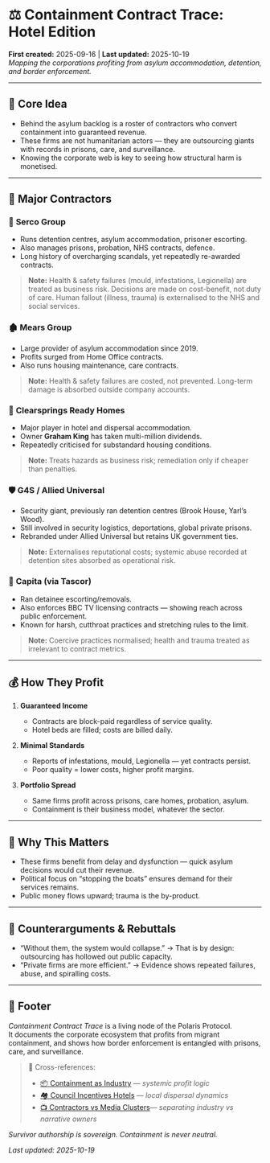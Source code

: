# ⚖️ Containment Contract Trace: Hotel Edition  
**First created:** 2025-09-16 | **Last updated:** 2025-10-19  
*Mapping the corporations profiting from asylum accommodation, detention, and border enforcement.*  

---

## 🌌 Core Idea  
- Behind the asylum backlog is a roster of contractors who convert containment into guaranteed revenue.  
- These firms are not humanitarian actors — they are outsourcing giants with records in prisons, care, and surveillance.  
- Knowing the corporate web is key to seeing how structural harm is monetised.  

---

## 🏢 Major Contractors  

### 🐙 **Serco Group**  
- Runs detention centres, asylum accommodation, prisoner escorting.  
- Also manages prisons, probation, NHS contracts, defence.  
- Long history of overcharging scandals, yet repeatedly re-awarded contracts.  
> **Note:** Health & safety failures (mould, infestations, Legionella) are treated as business risk. Decisions are made on cost-benefit, not duty of care. Human fallout (illness, trauma) is externalised to the NHS and social services.  

### 🏚️ **Mears Group**  
- Large provider of asylum accommodation since 2019.  
- Profits surged from Home Office contracts.  
- Also runs housing maintenance, care contracts.  
> **Note:** Health & safety failures are costed, not prevented. Long-term damage is absorbed outside company accounts.  

### 🏨 **Clearsprings Ready Homes**  
- Major player in hotel and dispersal accommodation.  
- Owner **Graham King** has taken multi-million dividends.  
- Repeatedly criticised for substandard housing conditions.  
> **Note:** Treats hazards as business risk; remediation only if cheaper than penalties.  

### 🛡️ **G4S / Allied Universal**  
- Security giant, previously ran detention centres (Brook House, Yarl’s Wood).  
- Still involved in security logistics, deportations, global private prisons.  
- Rebranded under Allied Universal but retains UK government ties.  
> **Note:** Externalises reputational costs; systemic abuse recorded at detention sites absorbed as operational risk.  

### 📡 **Capita (via Tascor)**  
- Ran detainee escorting/removals.  
- Also enforces BBC TV licensing contracts — showing reach across public enforcement.  
- Known for harsh, cutthroat practices and stretching rules to the limit.  
> **Note:** Coercive practices normalised; health and trauma treated as irrelevant to contract metrics.  

---

## 💰 How They Profit  

1. **Guaranteed Income**  
   - Contracts are block-paid regardless of service quality.  
   - Hotel beds are filled; costs are billed daily.  

2. **Minimal Standards**  
   - Reports of infestations, mould, Legionella — yet contracts persist.  
   - Poor quality = lower costs, higher profit margins.  

3. **Portfolio Spread**  
   - Same firms profit across prisons, care homes, probation, asylum.  
   - Containment is their business model, whatever the sector.  

---

## 🚨 Why This Matters  
- These firms benefit from delay and dysfunction — quick asylum decisions would cut their revenue.  
- Political focus on “stopping the boats” ensures demand for their services remains.  
- Public money flows upward; trauma is the by-product.  

---

## 🛑 Counterarguments & Rebuttals  
- “Without them, the system would collapse.” → That is by design: outsourcing has hollowed out public capacity.  
- “Private firms are more efficient.” → Evidence shows repeated failures, abuse, and spiralling costs.  

---

## 🏮 Footer  

*Containment Contract Trace* is a living node of the Polaris Protocol.  
It documents the corporate ecosystem that profits from migrant containment, and shows how border enforcement is entangled with prisons, care, and surveillance.  

> 📡 Cross-references:
> 
> - [📦 Containment as Industry](./📦_containment_as_industry.md) — *systemic profit logic*  
> - [🏘️ Council Incentives Hotels](./🏘️_council_incentives_hotels.md) — *local dispersal dynamics*  
> - [📺 Contractors vs Media Clusters](../../🪄_Expression_Of_Norms/📺_Money_Talks_Media/📺_contractors_vs_media_clusters.md)— *separating industry vs narrative owners*  

*Survivor authorship is sovereign. Containment is never neutral.*  

_Last updated: 2025-10-19_  

